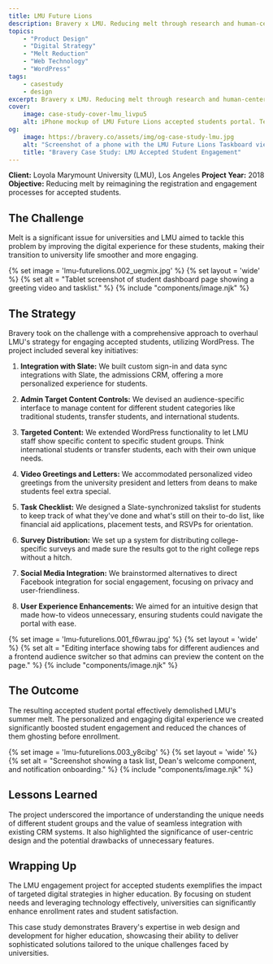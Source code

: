 ```yaml
---
title: LMU Future Lions
description: Bravery x LMU. Reducing melt through research and human-centered design.
topics:
    - "Product Design"
    - "Digital Strategy"
    - "Melt Reduction"
    - "Web Technology"
    - "WordPress"
tags:
    - casestudy
    - design
excerpt: Bravery x LMU. Reducing melt through research and human-centered design.
cover:
    image: case-study-cover-lmu_livpu5
    alt: iPhone mockup of LMU Future Lions accepted students portal. Text reads, Case Study. Loyola Marymount University.
og:
    image: https://bravery.co/assets/img/og-case-study-lmu.jpg
    alt: "Screenshot of a phone with the LMU Future Lions Taskboard view. Text reads Bravery Case Study. Loyola Marymount University - Future Lions"
    title: "Bravery Case Study: LMU Accepted Student Engagement"
---
```


**Client:** Loyola Marymount University (LMU), Los Angeles
**Project Year:** 2018
**Objective:** Reducing melt by reimagining the registration and engagement processes for accepted students.

## The Challenge

Melt is a significant issue for universities and LMU aimed to tackle this problem by improving the digital experience for these students, making their transition to university life smoother and more engaging.

{% set image = 'lmu-futurelions.002_uegmix.jpg' %}
{% set layout = 'wide' %}
{% set alt = "Tablet screenshot of student dashboard page showing a greeting video and tasklist." %}
{% include "components/image.njk" %}

## The Strategy

Bravery took on the challenge with a comprehensive approach to overhaul LMU's strategy for engaging accepted students, utilizing WordPress. The project included several key initiatives:

1. **Integration with Slate:** We built custom sign-in and data sync integrations with Slate, the admissions CRM, offering a more personalized experience for students.

2. **Admin Target Content Controls:** We devised an audience-specific interface to manage content for different student categories like traditional students, transfer students, and international students.

3. **Targeted Content:** We extended WordPress functionality to let LMU staff show specific content to specific student groups. Think international students or transfer students, each with their own unique needs.

4. **Video Greetings and Letters:** We accommodated personalized video greetings from the university president and letters from deans to make students feel extra special.

5. **Task Checklist:** We designed a Slate-synchronized takslist for students to keep track of what they've done and what's still on their to-do list, like financial aid applications, placement tests, and RSVPs for orientation.

6. **Survey Distribution:** We set up a system for distributing college-specific surveys and made sure the results got to the right college reps without a hitch.

7. **Social Media Integration:** We brainstormed alternatives to direct Facebook integration for social engagement, focusing on privacy and user-friendliness.

8. **User Experience Enhancements:** We aimed for an intuitive design that made how-to videos unnecessary, ensuring students could navigate the portal with ease.

{% set image = 'lmu-futurelions.001_f6wrau.jpg' %}
{% set layout = 'wide' %}
{% set alt = "Editing interface showing tabs for different audiences and a frontend audience switcher so that admins can preview the content on the page." %}
{% include "components/image.njk" %}

## The Outcome

The resulting accepted student portal effectively demolished LMU's summer melt. The personalized and engaging digital experience we created significantly boosted student engagement and reduced the chances of them ghosting before enrollment.

{% set image = 'lmu-futurelions.003_y8cibg' %}
{% set layout = 'wide' %}
{% set alt = "Screenshot showing a task list, Dean's welcome component, and notification onboarding." %}
{% include "components/image.njk" %}

## Lessons Learned

The project underscored the importance of understanding the unique needs of different student groups and the value of seamless integration with existing CRM systems. It also highlighted the significance of user-centric design and the potential drawbacks of unnecessary features.

## Wrapping Up

The LMU engagement project for accepted students exemplifies the impact of targeted digital strategies in higher education. By focusing on student needs and leveraging technology effectively, universities can significantly enhance enrollment rates and student satisfaction.

This case study demonstrates Bravery's expertise in web design and development for higher education, showcasing their ability to deliver sophisticated solutions tailored to the unique challenges faced by universities.
